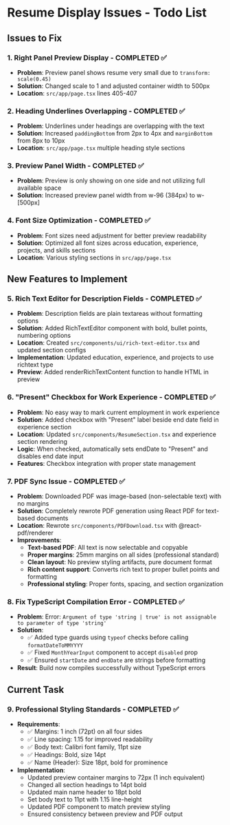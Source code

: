 # Resume Display Issues - Todo List

## Issues to Fix

### 1. Right Panel Preview Display - COMPLETED ✅
- **Problem**: Preview panel shows resume very small due to `transform: scale(0.45)`
- **Solution**: Changed scale to 1 and adjusted container width to 500px
- **Location**: `src/app/page.tsx` lines 405-407

### 2. Heading Underlines Overlapping - COMPLETED ✅
- **Problem**: Underlines under headings are overlapping with the text
- **Solution**: Increased `paddingBottom` from 2px to 4px and `marginBottom` from 8px to 10px
- **Location**: `src/app/page.tsx` multiple heading style sections

### 3. Preview Panel Width - COMPLETED ✅
- **Problem**: Preview is only showing on one side and not utilizing full available space
- **Solution**: Increased preview panel width from w-96 (384px) to w-[500px]

### 4. Font Size Optimization - COMPLETED ✅
- **Problem**: Font sizes need adjustment for better preview readability
- **Solution**: Optimized all font sizes across education, experience, projects, and skills sections
- **Location**: Various styling sections in `src/app/page.tsx`

## New Features to Implement

### 5. Rich Text Editor for Description Fields - COMPLETED ✅
- **Problem**: Description fields are plain textareas without formatting options
- **Solution**: Added RichTextEditor component with bold, bullet points, numbering options
- **Location**: Created `src/components/ui/rich-text-editor.tsx` and updated section configs
- **Implementation**: Updated education, experience, and projects to use richtext type
- **Preview**: Added renderRichTextContent function to handle HTML in preview

### 6. "Present" Checkbox for Work Experience - COMPLETED ✅
- **Problem**: No easy way to mark current employment in work experience
- **Solution**: Added checkbox with "Present" label beside end date field in experience section
- **Location**: Updated `src/components/ResumeSection.tsx` and experience section rendering
- **Logic**: When checked, automatically sets endDate to "Present" and disables end date input
- **Features**: Checkbox integration with proper state management

### 7. PDF Sync Issue - COMPLETED ✅
- **Problem**: Downloaded PDF was image-based (non-selectable text) with no margins
- **Solution**: Completely rewrote PDF generation using React PDF for text-based documents
- **Location**: Rewrote `src/components/PDFDownload.tsx` with @react-pdf/renderer
- **Improvements**:
  - **Text-based PDF**: All text is now selectable and copyable
  - **Proper margins**: 25mm margins on all sides (professional standard)
  - **Clean layout**: No preview styling artifacts, pure document format
  - **Rich content support**: Converts rich text to proper bullet points and formatting
  - **Professional styling**: Proper fonts, spacing, and section organization

### 8. Fix TypeScript Compilation Error - COMPLETED ✅
- **Problem**: Error: `Argument of type 'string | true' is not assignable to parameter of type 'string'`
- **Solution**:
  - ✅ Added type guards using `typeof` checks before calling `formatDateToMMYYYY`
  - ✅ Fixed `MonthYearInput` component to accept `disabled` prop
  - ✅ Ensured `startDate` and `endDate` are strings before formatting
- **Result**: Build now compiles successfully without TypeScript errors

## Current Task

### 9. Professional Styling Standards - COMPLETED ✅
- **Requirements**:
  - ✅ Margins: 1 inch (72pt) on all four sides
  - ✅ Line spacing: 1.15 for improved readability
  - ✅ Body text: Calibri font family, 11pt size
  - ✅ Headings: Bold, size 14pt
  - ✅ Name (Header): Size 18pt, bold for prominence
- **Implementation**:
  - Updated preview container margins to 72px (1 inch equivalent)
  - Changed all section headings to 14pt bold
  - Updated main name header to 18pt bold
  - Set body text to 11pt with 1.15 line-height
  - Updated PDF component to match preview styling
  - Ensured consistency between preview and PDF output
